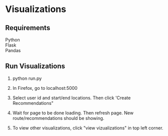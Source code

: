 # Visualizations

## Requirements
Python  
Flask  
Pandas   

## Run Visualizations
1. python run.py

2. In Firefox, go to localhost:5000

3. Select user id and start/end locations. Then click 'Create Recommendations"

4. Wait for page to be done loading. Then refresh page. New route/recommendations should be showing.

5. To view other visualizations, click "view vizualizations" in top left corner.
